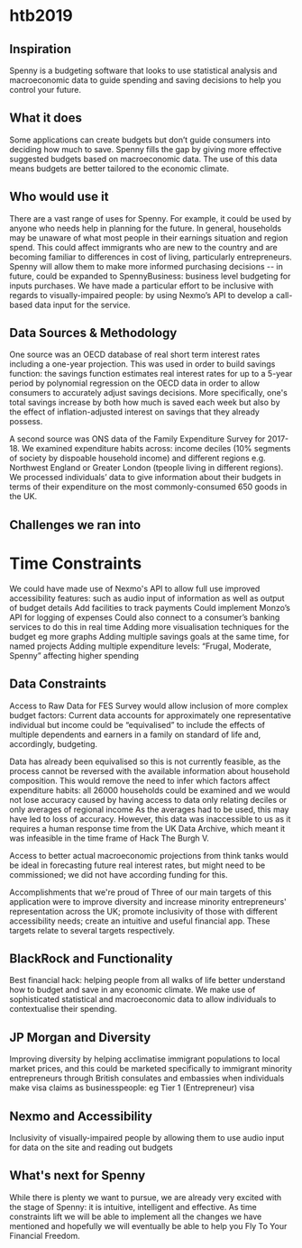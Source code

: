 # htb2019

## Inspiration
Spenny is a budgeting software that looks to use statistical analysis and macroeconomic data to guide spending and saving decisions to help you control your future.

## What it does
Some applications can create budgets but don’t guide consumers into deciding how much to save. Spenny fills the gap by giving more effective suggested budgets based on macroeconomic data. The use of this data means budgets are better tailored to the economic climate.

## Who would use it
There are a vast range of uses for Spenny. For example, it could be used by anyone who needs help in planning for the future. In general, households may be unaware of what most people in their earnings situation and region spend. This could affect immigrants who are new to the country and are becoming familiar to differences in cost of living, particularly entrepreneurs. Spenny will allow them to make more informed purchasing decisions -- in future, could be expanded to SpennyBusiness: business level budgeting for inputs purchases. We have made a particular effort to be inclusive with regards to visually-impaired people: by using Nexmo’s API to develop a call-based data input for the service.

## Data Sources & Methodology
One source was an OECD database of real short term interest rates including a one-year projection. This was used in order to build savings function: the savings function estimates real interest rates for up to a 5-year period by polynomial regression on the OECD data in order to allow consumers to accurately adjust savings decisions. More specifically, one's total savings increase by both how much is saved each week but also by the effect of inflation-adjusted interest on savings that they already possess.

A second source was ONS data of the Family Expenditure Survey for 2017-18. We examined expenditure habits across: income deciles (10% segments of society by dispoable household income) and different regions e.g. Northwest England or Greater London (tpeople living in different regions). We processed individuals’ data to give information about their budgets in terms of their expenditure on the most commonly-consumed 650 goods in the UK.

## Challenges we ran into
# Time Constraints

We could have made use of Nexmo's API to allow full use improved accessibility features: such as audio input of information as well as output of budget details Add facilities to track payments Could implement Monzo’s API for logging of expenses Could also connect to a consumer’s banking services to do this in real time Adding more visualisation techniques for the budget eg more graphs Adding multiple savings goals at the same time, for named projects Adding multiple expenditure levels: “Frugal, Moderate, Spenny” affecting higher spending

## Data Constraints

Access to Raw Data for FES Survey would allow inclusion of more complex budget factors: Current data accounts for approximately one representative individual but income could be “equivalised” to include the effects of multiple dependents and earners in a family on standard of life and, accordingly, budgeting.

Data has already been equivalised so this is not currently feasible, as the process cannot be reversed with the available information about household composition. This would remove the need to infer which factors affect expenditure habits: all 26000 households could be examined and we would not lose accuracy caused by having access to data only relating deciles or only averages of regional income As the averages had to be used, this may have led to loss of accuracy. However, this data was inaccessible to us as it requires a human response time from the UK Data Archive, which meant it was infeasible in the time frame of Hack The Burgh V.

Access to better actual macroeconomic projections from think tanks would be ideal in forecasting future real interest rates, but might need to be commissioned; we did not have according funding for this.

Accomplishments that we're proud of
Three of our main targets of this application were to improve diversity and increase minority entrepreneurs' representation across the UK; promote inclusivity of those with different accessibility needs; create an intuitive and useful financial app. These targets relate to several targets respectively.

## BlackRock and Functionality

Best financial hack: helping people from all walks of life better understand how to budget and save in any economic climate. We make use of sophisticated statistical and macroeconomic data to allow individuals to contextualise their spending.

## JP Morgan and Diversity

Improving diversity by helping acclimatise immigrant populations to local market prices, and this could be marketed specifically to immigrant minority entrepreneurs through British consulates and embassies when individuals make visa claims as businesspeople: eg Tier 1 (Entrepreneur) visa

## Nexmo and Accessibility

Inclusivity of visually-impaired people by allowing them to use audio input for data on the site and reading out budgets

## What's next for Spenny
While there is plenty we want to pursue, we are already very excited with the stage of Spenny: it is intuitive, intelligent and effective. As time constraints lift we will be able to implement all the changes we have mentioned and hopefully we will eventually be able to help you Fly To Your Financial Freedom.
